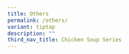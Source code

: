 ```yaml
---
title: Others
permalink: /others/
variant: tiptap
description: ""
third_nav_title: Chicken Soup Series
---
```

